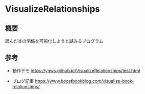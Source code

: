 # VisualizeRelationships

## 概要
読んだ本の関係を可視化しようと試みるプログラム

## 参考
* 動作デモ
https://ynws.github.io/VisualizeRelationships/test.html

* ブログ記事
https://www.boostbookblog.com/visualize-book-relationships/
